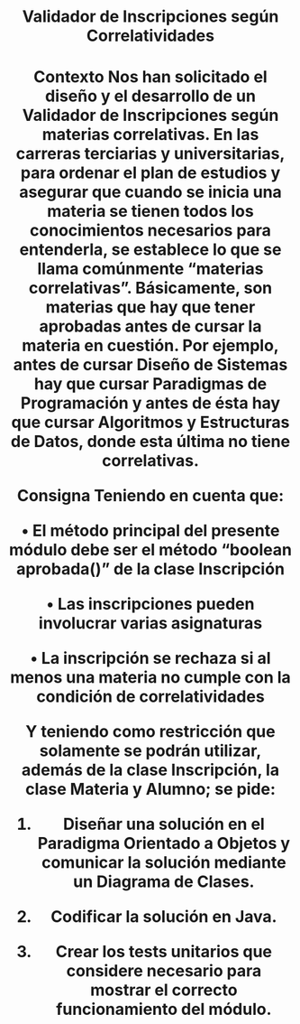 <h1 align="center"> Validador de Inscripciones según Correlatividades <h1 align="center">

Contexto
Nos han solicitado el diseño y el desarrollo de un Validador de Inscripciones según materias correlativas.
En las carreras terciarias y universitarias, para ordenar el plan de estudios y asegurar que cuando se inicia
una materia se tienen todos los conocimientos necesarios para entenderla, se establece lo que se llama
comúnmente “materias correlativas”. Básicamente, son materias que hay que tener aprobadas antes de
cursar la materia en cuestión. Por ejemplo, antes de cursar Diseño de Sistemas hay que cursar Paradigmas
de Programación y antes de ésta hay que cursar Algoritmos y Estructuras de Datos, donde esta última no
tiene correlativas.

Consigna
Teniendo en cuenta que:

• El método principal del presente módulo debe ser el método “boolean aprobada()” de la clase
Inscripción

• Las inscripciones pueden involucrar varias asignaturas

• La inscripción se rechaza si al menos una materia no cumple con la condición de correlatividades

Y teniendo como restricción que solamente se podrán utilizar, además de la clase Inscripción, la clase
Materia y Alumno; se pide:

1. Diseñar una solución en el Paradigma Orientado a Objetos y comunicar la solución mediante un
Diagrama de Clases.

2. Codificar la solución en Java.

3. Crear los tests unitarios que considere necesario para mostrar el correcto funcionamiento del
módulo.
